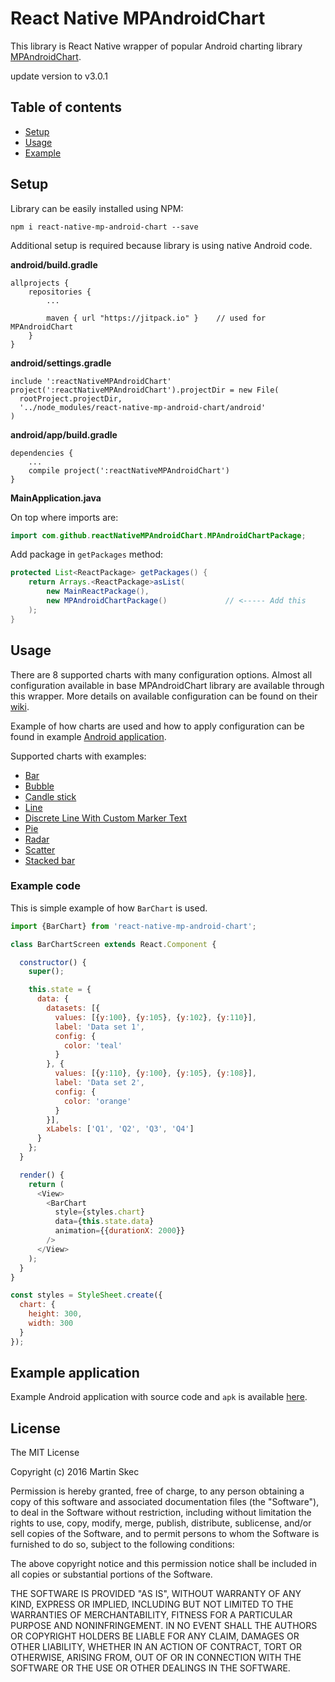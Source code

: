 # React Native MPAndroidChart
This library is React Native wrapper of popular Android charting library [MPAndroidChart](https://github.com/PhilJay/MPAndroidChart).

 update version to v3.0.1
## Table of contents
- [Setup](#setup)
- [Usage](#usage)
- [Example](#example-application)

## Setup
Library can be easily installed using NPM:

`npm i react-native-mp-android-chart --save`

Additional setup is required because library is using native Android code.

**android/build.gradle**
```
allprojects {
    repositories {
        ...

        maven { url "https://jitpack.io" }    // used for MPAndroidChart
    }
}
```

**android/settings.gradle**
```
include ':reactNativeMPAndroidChart'
project(':reactNativeMPAndroidChart').projectDir = new File(
  rootProject.projectDir,
  '../node_modules/react-native-mp-android-chart/android'
)
```

**android/app/build.gradle**
```
dependencies {
    ...
    compile project(':reactNativeMPAndroidChart')
}
```
**MainApplication.java**

On top where imports are:
```java
import com.github.reactNativeMPAndroidChart.MPAndroidChartPackage;
```

Add package in `getPackages` method:
```java
protected List<ReactPackage> getPackages() {
    return Arrays.<ReactPackage>asList(
        new MainReactPackage(),
        new MPAndroidChartPackage()             // <----- Add this
    );
}
```


## Usage
There are 8 supported charts with many configuration options.
Almost all configuration available in base MPAndroidChart library are available through this wrapper.
More details on available configuration can be found on their [wiki](https://github.com/PhilJay/MPAndroidChart/wiki).

Example of how charts are used and how to apply configuration can be found in example [Android application](#example-application).

Supported charts with examples:
- [Bar](https://github.com/wuxudong/react-native-mp-android-chart/blob/master/examples/react-native-mp-android-chart-example/app/BarChartScreen.js)
- [Bubble](https://github.com/wuxudong/react-native-mp-android-chart/blob/master/examples/react-native-mp-android-chart-example/app/BubbleChartScreen.js)
- [Candle stick](https://github.com/wuxudong/react-native-mp-android-chart/blob/master/examples/react-native-mp-android-chart-example/app/CandleStickChartScreen.js)
- [Line](https://github.com/wuxudong/react-native-mp-android-chart/blob/master/examples/react-native-mp-android-chart-example/app/LineChartScreen.js)
- [Discrete Line With Custom Marker Text](https://github.com/wuxudong/react-native-mp-android-chart/blob/master/examples/react-native-mp-android-chart-example/app/TimeSeriesLineChartScreen.js)
- [Pie](https://github.com/wuxudong/react-native-mp-android-chart/blob/master/examples/react-native-mp-android-chart-example/app/PieChartScreen.js)
- [Radar](https://github.com/wuxudong/react-native-mp-android-chart/blob/master/examples/react-native-mp-android-chart-example/app/RadarChartScreen.js)
- [Scatter](https://github.com/wuxudong/react-native-mp-android-chart/blob/master/examples/react-native-mp-android-chart-example/app/ScatterChartScreen.js)
- [Stacked bar](https://github.com/wuxudong/react-native-mp-android-chart/blob/master/examples/react-native-mp-android-chart-example/app/StackedBarChartScreen.js)

### Example code
This is simple example of how `BarChart` is used.
```JavaScript
import {BarChart} from 'react-native-mp-android-chart';

class BarChartScreen extends React.Component {

  constructor() {
    super();

    this.state = {
      data: {
        datasets: [{
          values: [{y:100}, {y:105}, {y:102}, {y:110}],
          label: 'Data set 1',
          config: {
            color: 'teal'
          }
        }, {
          values: [{y:110}, {y:100}, {y:105}, {y:108}],
          label: 'Data set 2',
          config: {
            color: 'orange'
          }
        }],
        xLabels: ['Q1', 'Q2', 'Q3', 'Q4']
      }
    };
  }

  render() {
    return (
      <View>
        <BarChart
          style={styles.chart}
          data={this.state.data}
          animation={{durationX: 2000}}
        />
      </View>
    );
  }
}

const styles = StyleSheet.create({
  chart: {
    height: 300,
    width: 300
  }
});
```

## Example application
Example Android application with source code and `apk` is available [here](https://github.com/mskec/react-native-mp-android-chart-example).

## License
The MIT License

Copyright (c) 2016 Martin Skec

Permission is hereby granted, free of charge, to any person obtaining a copy of this software and associated documentation files (the "Software"), to deal in the Software without restriction, including without limitation the rights to use, copy, modify, merge, publish, distribute, sublicense, and/or sell copies of the Software, and to permit persons to whom the Software is furnished to do so, subject to the following conditions:

The above copyright notice and this permission notice shall be included in all copies or substantial portions of the Software.

THE SOFTWARE IS PROVIDED "AS IS", WITHOUT WARRANTY OF ANY KIND, EXPRESS OR IMPLIED, INCLUDING BUT NOT LIMITED TO THE WARRANTIES OF MERCHANTABILITY, FITNESS FOR A PARTICULAR PURPOSE AND NONINFRINGEMENT. IN NO EVENT SHALL THE AUTHORS OR COPYRIGHT HOLDERS BE LIABLE FOR ANY CLAIM, DAMAGES OR OTHER LIABILITY, WHETHER IN AN ACTION OF CONTRACT, TORT OR OTHERWISE, ARISING FROM, OUT OF OR IN CONNECTION WITH THE SOFTWARE OR THE USE OR OTHER DEALINGS IN THE SOFTWARE.
